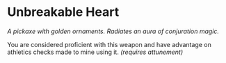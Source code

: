 # Unbreakable Heart

*A pickaxe with golden ornaments. Radiates an aura of conjuration magic.*

You are considered proficient with this weapon and have advantage on athletics checks made to mine using it. *(requires attunement)*
